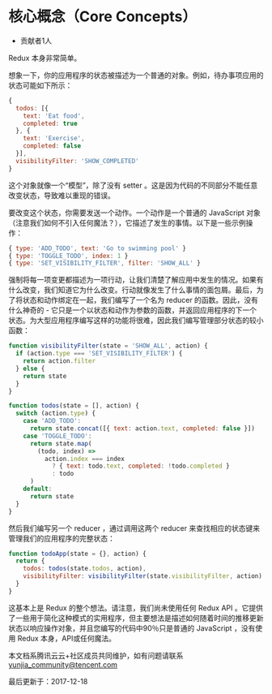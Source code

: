 # 核心概念（Core Concepts）

- 贡献者1人

  

Redux 本身非常简单。

想象一下，你的应用程序的状态被描述为一个普通的对象。例如，待办事项应用的状态可能如下所示：

```javascript
{
  todos: [{
    text: 'Eat food',
    completed: true
  }, {
    text: 'Exercise',
    completed: false
  }],
  visibilityFilter: 'SHOW_COMPLETED'
}
```

这个对象就像一个“模型”，除了没有 setter 。这是因为代码的不同部分不能任意改变状态，导致难以重现的错误。

要改变这个状态，你需要发送一个动作。一个动作是一个普通的 JavaScript 对象（注意我们如何不引入任何魔法？），它描述了发生的事情。以下是一些示例操作：

```javascript
{ type: 'ADD_TODO', text: 'Go to swimming pool' }
{ type: 'TOGGLE_TODO', index: 1 }
{ type: 'SET_VISIBILITY_FILTER', filter: 'SHOW_ALL' }
```

强制将每一项变更都描述为一项行动，让我们清楚了解应用中发生的情况。如果有什么改变，我们知道它为什么改变。行动就像发生了什么事情的面包屑。最后，为了将状态和动作绑定在一起，我们编写了一个名为 reducer 的函数。因此，没有什么神奇的 - 它只是一个以状态和动作为参数的函数，并返回应用程序的下一个状态。为大型应用程序编写这样的功能将很难，因此我们编写管理部分状态的较小函数：

```javascript
function visibilityFilter(state = 'SHOW_ALL', action) {
  if (action.type === 'SET_VISIBILITY_FILTER') {
    return action.filter
  } else {
    return state
  }
}

function todos(state = [], action) {
  switch (action.type) {
    case 'ADD_TODO':
      return state.concat([{ text: action.text, completed: false }])
    case 'TOGGLE_TODO':
      return state.map(
        (todo, index) =>
          action.index === index
            ? { text: todo.text, completed: !todo.completed }
            : todo
      )
    default:
      return state
  }
}
```

然后我们编写另一个 reducer ，通过调用这两个 reducer 来查找相应的状态键来管理我们的应用程序的完整状态：

```javascript
function todoApp(state = {}, action) {
  return {
    todos: todos(state.todos, action),
    visibilityFilter: visibilityFilter(state.visibilityFilter, action)
  }
}
```

这基本上是 Redux 的整个想法。请注意，我们尚未使用任何 Redux API 。它提供了一些用于简化这种模式的实用程序，但主要想法是描述如何随着时间的推移更新状态以响应操作对象，并且您编写的代码中90％只是普通的 JavaScript ，没有使用 Redux 本身，API或任何魔法。

本文档系腾讯云云+社区成员共同维护，如有问题请联系 yunjia_community@tencent.com

最后更新于：2017-12-18